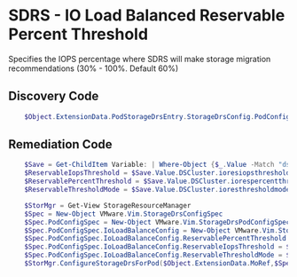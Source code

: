 # SDRS - IO Load Balanced Reservable Percent Threshold
Specifies the IOPS percentage where SDRS will make storage migration recommendations (30% - 100%. Default 60%)
## Discovery Code
```powershell
    $Object.ExtensionData.PodStorageDrsEntry.StorageDrsConfig.PodConfig.IOLoadBalanceConfig.ReservablePercentThreshold
```

## Remediation Code
```powershell
    $Save = Get-ChildItem Variable: | Where-Object {$_.Value -Match "dscluster"}
    $ReservableIopsThreshold = $Save.Value.DSCluster.ioresiopsthreshold
    $ReservablePercentThreshold = $Save.Value.DSCluster.iorespercentthreshold
    $ReservableThresholdMode = $Save.Value.DSCluster.ioresthresholdmode

    $StorMgr = Get-View StorageResourceManager
    $Spec = New-Object VMware.Vim.StorageDrsConfigSpec
    $Spec.PodConfigSpec = New-Object VMware.Vim.StorageDrsPodConfigSpec
    $Spec.PodConfigSpec.IoLoadBalanceConfig = New-Object VMware.Vim.StorageDrsIoLoadBalanceConfig
    $Spec.PodConfigSpec.IoLoadBalanceConfig.ReservablePercentThreshold = $Desired
    $Spec.PodConfigSpec.IoLoadBalanceConfig.ReservableIopsThreshold = $ReservableIopsThreshold
    $Spec.PodConfigSpec.IoLoadBalanceConfig.ReservableThresholdMode = $ReservableThresholdMode
    $StorMgr.ConfigureStorageDrsForPod($Object.ExtensionData.MoRef,$Spec,$TRUE)
```
